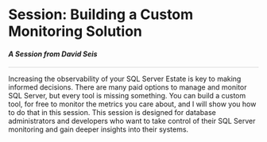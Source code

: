 # Session: Building a Custom Monitoring Solution

#### <i>A Session from David Seis</i>

<p style="border-bottom: 1px solid lightgrey;"></p>

Increasing the observability of your SQL Server Estate is key to making informed decisions. There are many paid options to manage and monitor SQL Server, but every tool is missing something. You can build a custom tool, for free to monitor the metrics you care about, and I will show you how to do that in this session. This session is designed for database administrators and developers who want to take control of their SQL Server monitoring and gain deeper insights into their systems.

<dl>